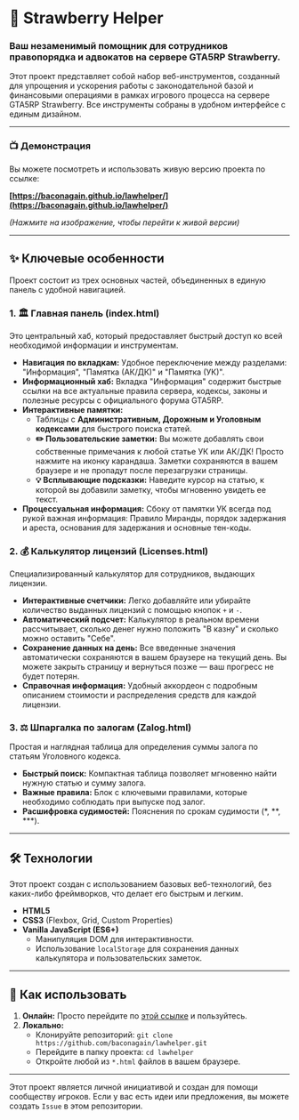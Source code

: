 # 🍓 Strawberry Helper

### Ваш незаменимый помощник для сотрудников правопорядка и адвокатов на сервере GTA5RP Strawberry.

Этот проект представляет собой набор веб-инструментов, созданный для упрощения и ускорения работы с законодательной базой и финансовыми операциями в рамках игрового процесса на сервере GTA5RP Strawberry. Все инструменты собраны в удобном интерфейсе с единым дизайном.

---

### 📺 Демонстрация

Вы можете посмотреть и использовать живую версию проекта по ссылке:

**[https://baconagain.github.io/lawhelper/](https://baconagain.github.io/lawhelper/)**

[](https://baconagain.github.io/lawhelper/)
*(Нажмите на изображение, чтобы перейти к живой версии)*

---

## ✨ Ключевые особенности

Проект состоит из трех основных частей, объединенных в единую панель с удобной навигацией.

### 1. 🏛️ Главная панель (index.html)
Это центральный хаб, который предоставляет быстрый доступ ко всей необходимой информации и инструментам.

*   **Навигация по вкладкам:** Удобное переключение между разделами: "Информация", "Памятка (АК/ДК)" и "Памятка (УК)".
*   **Информационный хаб:** Вкладка "Информация" содержит быстрые ссылки на все актуальные правила сервера, кодексы, законы и полезные ресурсы с официального форума GTA5RP.
*   **Интерактивные памятки:**
    *   Таблицы с **Административным, Дорожным и Уголовным кодексами** для быстрого поиска статей.
    *   **✏️ Пользовательские заметки:** Вы можете добавлять свои собственные примечания к любой статье УК или АК/ДК! Просто нажмите на иконку карандаша. Заметки сохраняются в вашем браузере и не пропадут после перезагрузки страницы.
    *   **💡 Всплывающие подсказки:** Наведите курсор на статью, к которой вы добавили заметку, чтобы мгновенно увидеть ее текст.
*   **Процессуальная информация:** Сбоку от памятки УК всегда под рукой важная информация: Правило Миранды, порядок задержания и ареста, основания для задержания и основные тен-коды.

### 2. 💰 Калькулятор лицензий (Licenses.html)
Специализированный калькулятор для сотрудников, выдающих лицензии.

*   **Интерактивные счетчики:** Легко добавляйте или убирайте количество выданных лицензий с помощью кнопок `+` и `-`.
*   **Автоматический подсчет:** Калькулятор в реальном времени рассчитывает, сколько денег нужно положить "В казну" и сколько можно оставить "Себе".
*   **Сохранение данных на день:** Все введенные значения автоматически сохраняются в вашем браузере на текущий день. Вы можете закрыть страницу и вернуться позже — ваш прогресс не будет потерян.
*   **Справочная информация:** Удобный аккордеон с подробным описанием стоимости и распределения средств для каждой лицензии.

### 3. ⚖️ Шпаргалка по залогам (Zalog.html)
Простая и наглядная таблица для определения суммы залога по статьям Уголовного кодекса.

*   **Быстрый поиск:** Компактная таблица позволяет мгновенно найти нужную статью и сумму залога.
*   **Важные правила:** Блок с ключевыми правилами, которые необходимо соблюдать при выпуске под залог.
*   **Расшифровка судимостей:** Пояснения по срокам судимости (*, **, ***).

---

## 🛠️ Технологии

Этот проект создан с использованием базовых веб-технологий, без каких-либо фреймворков, что делает его быстрым и легким.

*   **HTML5**
*   **CSS3** (Flexbox, Grid, Custom Properties)
*   **Vanilla JavaScript (ES6+)**
    *   Манипуляция DOM для интерактивности.
    *   Использование `localStorage` для сохранения данных калькулятора и пользовательских заметок.

---

## 🚀 Как использовать

1.  **Онлайн:** Просто перейдите по [этой ссылке](https://baconagain.github.io/lawhelper/) и пользуйтесь.
2.  **Локально:**
    *   Клонируйте репозиторий: `git clone https://github.com/baconagain/lawhelper.git`
    *   Перейдите в папку проекта: `cd lawhelper`
    *   Откройте любой из `*.html` файлов в вашем браузере.

---

Этот проект является личной инициативой и создан для помощи сообществу игроков. Если у вас есть идеи или предложения, вы можете создать `Issue` в этом репозитории.
